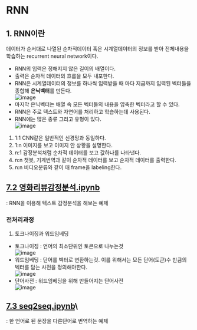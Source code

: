 # RNN
## 1. RNN이란
데이터가 순서대로 나열된 순차적데이터 혹은 시계열데이터의 정보를 받아 전체내용을 학습하는 recurrent neural network이다.
- RNN의 입력은 정해지지 않은 길이의 배열이다.
- 출력은 순차적 데이터의 흐름을 모두 내포한다. 
- RNN은 시계열데이터의 정보를 하나씩 입력받을 때 마다 지금까지 입력된 벡터들을 종합해 **은닉벡터**를 만든다.\
![image](https://user-images.githubusercontent.com/70633080/105817193-9f0eaf80-5ff8-11eb-9f24-3f2989912041.png)
- 마지막 은닉벡터는 배열 속 모든 벡터들의 내용을 압축한 벡터라고 할 수 있다.
- RNN은 주로 텍스트와 자연어를 처리하고 학습하는데 사용된다.
- RNN에는 많은 종류 그리고 유형이 있다.\
![image](https://user-images.githubusercontent.com/70633080/105817405-e72dd200-5ff8-11eb-8fe5-cf72f33f4969.png)
1. 1:1 CNN같은 일반적인 신경망과 동일하다.
2. 1:n 이미지를 보고 이미지 안 상황을 설명한다.
3. n:1 감정분석처럼 순차적 데이터를 보고 값하나를 나타낸다.
4. n:n 챗봇, 기계번역과 같이 순차적 데이터를 보고 순차적 데이터를 출력한다.
5. n:n 비디오분류와 같이 매 frame을 labeling한다.
## [7.2 영화리뷰감정분석.ipynb](https://github.com/sugyeong-yu/Pytorch/blob/main/CH7.%20RNN/7.2%20%EC%98%81%ED%99%94%EB%A6%AC%EB%B7%B0%EA%B0%90%EC%A0%95%EB%B6%84%EC%84%9D.ipynb)
: RNN을 이용해 텍스트 감정분석을 해보는 예제
### 전처리과정
1. 토크나이징과 워드임베딩
- 토크나이징 : 언어의 최소단위인 토큰으로 나누는것 \
![image](https://user-images.githubusercontent.com/70633080/105818736-9e771880-5ffa-11eb-9bc4-044ea775e855.png)
- 워드임베딩 : 단어를 벡터로 변환하는것. 이를 위해서는 모든 단어(토큰)수 만큼의 벡터를 담는 사전을 정의해야한다.\
![image](https://user-images.githubusercontent.com/70633080/105818950-da11e280-5ffa-11eb-9036-0ecb328cc421.png)
- 단어사전 : 워드임베딩을 위해 만들어지는 단어사전\
![image](https://user-images.githubusercontent.com/70633080/105818448-4c35f780-5ffa-11eb-95e1-f082efc683d5.png)
## [7.3 seq2seq.ipynb](https://github.com/sugyeong-yu/Pytorch/blob/main/CH7.%20RNN/7.3%20seq2seq.ipynb)\
: 한 언어로 된 문장을 다른단어로 번역하는 예제
